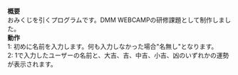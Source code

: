 **概要**<br>
おみくじを引くプログラムです。DMM WEBCAMPの研修課題として制作しました。<br>
**動作**<br>
1: 初めに名前を入力します。何も入力しなかった場合"名無し"となります。<br>
2: 1で入力したユーザーの名前と、大吉、吉、中吉、小吉、凶のいずれかの運勢が表示されます。

